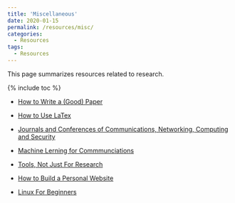 ```yaml
---
title: 'Miscellaneous'
date: 2020-01-15
permalink: /resources/misc/
categories:
  - Resources
tags:
  - Resources
---
```


This page summarizes resources related to research.

{% include toc %}

* [How to Write a (Good) Paper](/resources/misc/writing-good-papers/)
* [How to Use LaTex](/resources/misc/latex/)
* [Journals and Conferences of Communications, Networking, Computing and Security](/resources/misc/journals-conferences/)
* [Machine Lerning for Commmunciations](/resources/misc/ml4comm/)

* [Tools, Not Just For Research](/resources/misc/tools/)
* [How to Build a Personal Website](/resources/misc/building-a-website/)
* [Linux For Beginners](/resources/misc/linux/)
